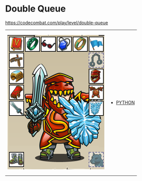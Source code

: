 # Double Queue 

https://codecombat.com/play/level/double-queue
<table>
<tr>
<td>

![Hero Picture](hero.png?raw=true "Hero Picture")

</td>
<td>
<ul>
<li>

[PYTHON](DoubleQueue.py)

</li>
</td>
</tr>
<table>
